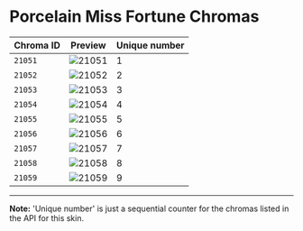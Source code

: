 # Porcelain Miss Fortune Chromas

| Chroma ID | Preview | Unique number |
|---|---|---|
| `21051` | ![21051](https://raw.communitydragon.org/latest/plugins/rcp-be-lol-game-data/global/default/v1/champion-chroma-images/21/21051.png) | 1 |
| `21052` | ![21052](https://raw.communitydragon.org/latest/plugins/rcp-be-lol-game-data/global/default/v1/champion-chroma-images/21/21052.png) | 2 |
| `21053` | ![21053](https://raw.communitydragon.org/latest/plugins/rcp-be-lol-game-data/global/default/v1/champion-chroma-images/21/21053.png) | 3 |
| `21054` | ![21054](https://raw.communitydragon.org/latest/plugins/rcp-be-lol-game-data/global/default/v1/champion-chroma-images/21/21054.png) | 4 |
| `21055` | ![21055](https://raw.communitydragon.org/latest/plugins/rcp-be-lol-game-data/global/default/v1/champion-chroma-images/21/21055.png) | 5 |
| `21056` | ![21056](https://raw.communitydragon.org/latest/plugins/rcp-be-lol-game-data/global/default/v1/champion-chroma-images/21/21056.png) | 6 |
| `21057` | ![21057](https://raw.communitydragon.org/latest/plugins/rcp-be-lol-game-data/global/default/v1/champion-chroma-images/21/21057.png) | 7 |
| `21058` | ![21058](https://raw.communitydragon.org/latest/plugins/rcp-be-lol-game-data/global/default/v1/champion-chroma-images/21/21058.png) | 8 |
| `21059` | ![21059](https://raw.communitydragon.org/latest/plugins/rcp-be-lol-game-data/global/default/v1/champion-chroma-images/21/21059.png) | 9 |

---

**Note:** 'Unique number' is just a sequential counter for the chromas listed in the API for this skin.